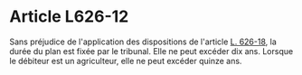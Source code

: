 # Article L626-12

Sans préjudice de l'application des dispositions de l'article <a href='/code-de-commerce/partie-legislative/livre-vi-des-difficultes-des-entreprises/titre-ii-du-redressement-et-de-la-liquidation-judiciaires-des-entreprises-en-vigueur-jusquau-1er-janvier-2006/chapitre-vi-de-la-banqueroute-et-des-autres-infractions/section-3-des-regles-de-procedure/l626-18.md' title='Code de commerce - art. L626-18 (V)'>L. 626-18</a>, la durée du plan est fixée par le tribunal. Elle ne peut excéder dix ans. Lorsque le débiteur est un agriculteur, elle ne peut excéder quinze ans.